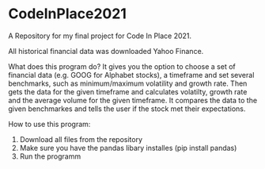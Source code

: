 # CodeInPlace2021
A Repository for my final project for Code In Place 2021. 

All historical financial data was downloaded Yahoo Finance. 

What does this program do? 
  It gives you the option to choose a set of financial data (e.g. GOOG for Alphabet stocks), a timeframe and set several benchmarks,
  such as minimum/maximum volatility and growth rate. 
  Then gets the data for the given timeframe and calculates volatilty, growth rate and the average volume for the given timeframe. 
  It compares the data to the given benchmarkes and tells the user if the stock met their expectations. 
  
 How to use this program:
  1. Download all files from the repository
  2. Make sure you have the pandas libary installes (pip install pandas)
  3. Run the programm



